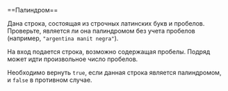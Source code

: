 ==Палиндром==

Дана строка, состоящая из строчных латинских букв и пробелов.
Проверьте, является ли она палиндромом без учета пробелов (например, `"argentina manit negra"`).

На вход подается строка, возможно содержащая пробелы. Подряд может идти произвольное число пробелов.
    
Необходимо вернуть `true`, если данная строка является палиндромом, и `false` в противном случае.

